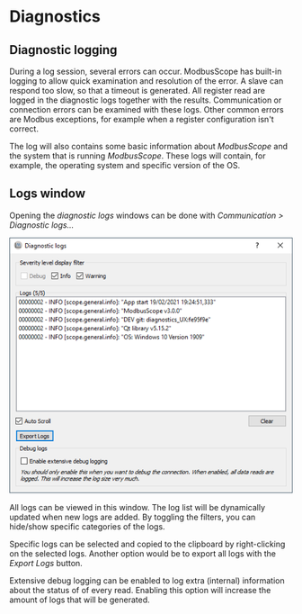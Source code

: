 # Diagnostics

## Diagnostic logging

During a log session, several errors can occur. ModbusScope has built-in logging to allow quick examination and resolution of the error. A slave can respond too slow, so that a timeout is generated. All register read are logged in the diagnostic logs together with the results. Communication or connection errors can be examined with these logs. Other common errors are Modbus exceptions, for example when a register configuration isn't correct.

The log will also contains some basic information about *ModbusScope* and the system that is running *ModbusScope*. These logs will contain, for example, the operating system and specific version of the OS.

## Logs window

Opening the *diagnostic logs* windows can be done with *Communication > Diagnostic logs...*

![image](../_static/user_manual/diagnostic_logs.png)

All logs can be viewed in this window. The log list will be dynamically updated when new logs are added. By toggling the filters, you can hide/show specific categories of the logs.

Specific logs can be selected and copied to the clipboard by right-clicking on the selected logs. Another option would be to export all logs with the *Export Logs* button.

Extensive debug logging can be enabled to log extra (internal) information about the status of of every read. Enabling this option will increase the amount of logs that will be generated.
